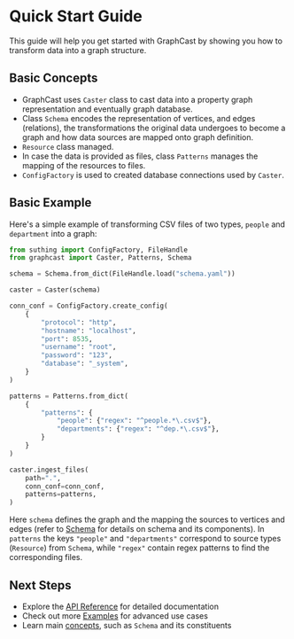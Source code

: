 # Quick Start Guide

This guide will help you get started with GraphCast by showing you how to transform data into a graph structure.

## Basic Concepts

- GraphCast uses `Caster` class to cast data into a property graph representation and eventually graph database. 
- Class `Schema` encodes the representation of vertices, and edges (relations), the transformations the original data undergoes to become a graph and how data sources are mapped onto graph definition.
- `Resource` class managed.
- In case the data is provided as files, class `Patterns` manages the mapping of the resources to files. 
- `ConfigFactory` is used to created database connections used by `Caster`.

## Basic Example

Here's a simple example of transforming CSV files of two types, `people` and `department` into a graph:

```python
from suthing import ConfigFactory, FileHandle
from graphcast import Caster, Patterns, Schema

schema = Schema.from_dict(FileHandle.load("schema.yaml"))

caster = Caster(schema)

conn_conf = ConfigFactory.create_config(
    {
        "protocol": "http",
        "hostname": "localhost",
        "port": 8535,
        "username": "root",
        "password": "123",
        "database": "_system",
    }
)

patterns = Patterns.from_dict(
    {
        "patterns": {
            "people": {"regex": "^people.*\.csv$"},
            "departments": {"regex": "^dep.*\.csv$"},
        }
    }
)

caster.ingest_files(
    path=".",
    conn_conf=conn_conf,
    patterns=patterns,
)
```

Here `schema` defines the graph and the mapping the sources to vertices and edges (refer to [Schema](concepts/schema) for details on schema and its components).
In `patterns` the keys `"people"` and `"departments"` correspond to source types (`Resource`) from `Schema`, while `"regex"` contain regex patterns to find the corresponding files. 


## Next Steps

- Explore the [API Reference](../reference/index.md) for detailed documentation
- Check out more [Examples](../examples/index.md) for advanced use cases
- Learn main [concepts](../concepts/index.md), such as `Schema` and its constituents 